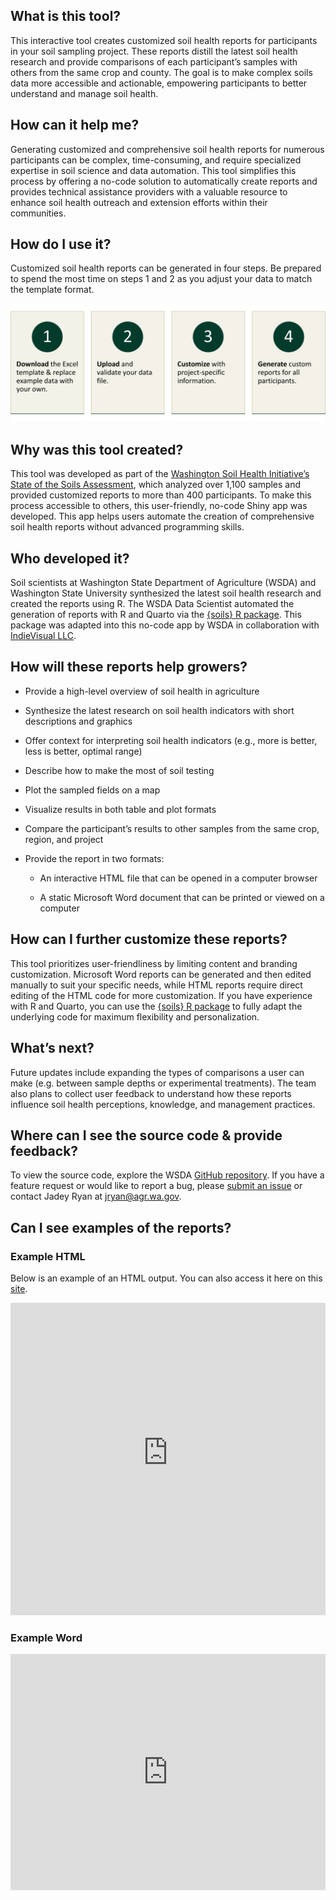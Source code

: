 ## What is this tool?

This interactive tool creates customized soil health reports for participants in your soil sampling project. These reports distill the latest soil health research and provide comparisons of each participant’s samples with others from the same crop and county. The goal is to make complex soils data more accessible and actionable, empowering participants to better understand and manage soil health.

## How can it help me?

Generating customized and comprehensive soil health reports for numerous participants can be complex, time-consuming, and require specialized expertise in soil science and data automation. This tool simplifies this process by offering a no-code solution to automatically create reports and provides technical assistance providers with a valuable resource to enhance soil health outreach and extension efforts within their communities.

## How do I use it?

Customized soil health reports can be generated in four steps. Be prepared to spend the most time on steps 1 and 2 as you adjust your data to match the template format.

![Step 1: Download the Excel template & replace example data with your own. Step 2: Upload and validate your data file. Step 3: Customize with project-specific information. Step 4: Generate custom reports for all participants.](steps.png)

## **Why was this tool created**?

This tool was developed as part of the [Washington Soil Health Initiative’s State of the Soils Assessment](https://washingtonsoilhealthinitiative.com/state-of-the-soils/), which analyzed over 1,100 samples and provided customized reports to more than 400 participants. To make this process accessible to others, this user-friendly, no-code Shiny app was developed. This app helps users automate the creation of comprehensive soil health reports without advanced programming skills.

## **Who developed it?**

Soil scientists at Washington State Department of Agriculture (WSDA) and Washington State University synthesized the latest soil health research and created the reports using R. The WSDA Data Scientist automated the generation of reports with R and Quarto via the [{soils} R package](https://wa-department-of-agriculture.github.io/soils/). This package was adapted into this no-code app by WSDA in collaboration with [IndieVisual LLC](https://indievisual.tech/).

## **How will these reports help growers?**

-   Provide a high-level overview of soil health in agriculture

-   Synthesize the latest research on soil health indicators with short descriptions and graphics

-   Offer context for interpreting soil health indicators (e.g., more is better, less is better, optimal range)

-   Describe how to make the most of soil testing

-   Plot the sampled fields on a map

-   Visualize results in both table and plot formats

-   Compare the participant’s results to other samples from the same crop, region, and project

-   Provide the report in two formats:

    -   An interactive HTML file that can be opened in a computer browser

    -   A static Microsoft Word document that can be printed or viewed on a computer

## **How can I further customize these reports?**

This tool prioritizes user-friendliness by limiting content and branding customization. Microsoft Word reports can be generated and then edited manually to suit your specific needs, while HTML reports require direct editing of the HTML code for more customization. If you have experience with R and Quarto, you can use the [{soils} R package](https://github.com/WA-Department-of-Agriculture/soils/) to fully adapt the underlying code for maximum flexibility and personalization.

## **What’s next?**

Future updates include expanding the types of comparisons a user can make (e.g. between sample depths or experimental treatments). The team also plans to collect user feedback to understand how these reports influence soil health perceptions, knowledge, and management practices.

## **Where can I see the source code & provide feedback?**

To view the source code, explore the WSDA [GitHub repository](https://github.com/WA-Department-of-Agriculture/soil-health-report-generator). If you have a feature request or would like to report a bug, please [submit an issue](https://github.com/WA-Department-of-Agriculture/soil-health-report-generator/issues) or contact Jadey Ryan at [jryan\@agr.wa.gov](mailto:jryan@agr.wa.gov).

## **Can I see examples of the reports?**

### Example HTML

Below is an example of an HTML output. You can also access it here on this [site](https://soils-example-html.netlify.app/).

<iframe src="https://soils-example-html.netlify.app/" width="100%" height="500" style="border: none;"></iframe>

### Example Word

<div style="position: relative; width: 100%; padding-bottom: 75%;">
    <iframe src="https://drive.google.com/file/d/1VsRDa4zzzevCVYK17RvtbxHVu2nELCUc/preview" style="position: absolute; top: 0; left: 0; width: 100%; height: 100%; border: none;">
    </iframe>
</div>